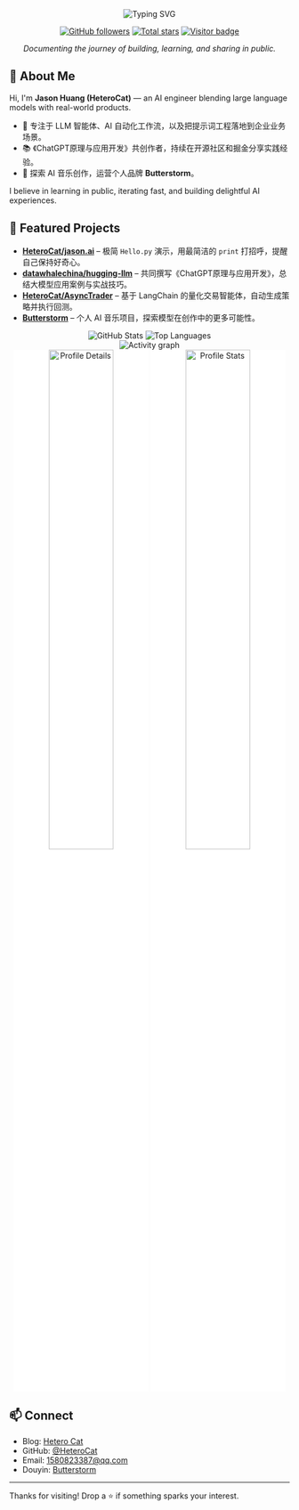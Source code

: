 
<div align="center">
  <img src="https://readme-typing-svg.demolab.com?font=Fira+Code&size=28&duration=3000&pause=800&center=true&vCenter=true&width=620&lines=Hi%2C+I'm+HeteroCat!;Engineer+%7C+Maker+%7C+Learner" alt="Typing SVG" />
  <p>
    <a href="https://github.com/HeteroCat?tab=followers" target="_blank"><img src="https://img.shields.io/github/followers/HeteroCat?label=Followers&style=for-the-badge&color=4C8EDA" alt="GitHub followers" /></a>
    <a href="https://github.com/HeteroCat?tab=stars" target="_blank"><img src="https://img.shields.io/github/stars/HeteroCat?affiliations=OWNER%2CCOLLABORATOR&style=for-the-badge&color=E9967A" alt="Total stars" /></a>
    <a href="https://profile-counter.glitch.me/HeteroCat/count.svg" target="_blank"><img src="https://img.shields.io/badge/dynamic/json?url=https%3A%2F%2Fprofile-counter.glitch.me%2FHeteroCat%2Fcount.json&label=Visitors&query=%24.value&style=for-the-badge&color=7F9CF5" alt="Visitor badge" /></a>
  </p>
  <p><em>Documenting the journey of building, learning, and sharing in public.</em></p>
</div>

## 👋 About Me

Hi, I'm **Jason Huang (HeteroCat)** — an AI engineer blending large language models with real-world products.

- 🧠 专注于 LLM 智能体、AI 自动化工作流，以及把提示词工程落地到企业业务场景。
- 📚 《ChatGPT原理与应用开发》共创作者，持续在开源社区和掘金分享实践经验。
- 🎵 探索 AI 音乐创作，运营个人品牌 **Butterstorm**。

I believe in learning in public, iterating fast, and building delightful AI experiences.

## 🚀 Featured Projects

- **[HeteroCat/jason.ai](https://github.com/HeteroCat/jason.ai/blob/main/Hello.py)** – 极简 `Hello.py` 演示，用最简洁的 `print` 打招呼，提醒自己保持好奇心。
- **[datawhalechina/hugging-llm](https://github.com/datawhalechina/hugging-llm)** – 共同撰写《ChatGPT原理与应用开发》，总结大模型应用案例与实战技巧。
- **[HeteroCat/AsyncTrader](https://github.com/HeteroCat/AsyncTrader)** – 基于 LangChain 的量化交易智能体，自动生成策略并执行回测。
- **[Butterstorm](https://www.douyin.com/user/MS4wLjABAAAAvBkZt534BdaLk_KUZpdWBa3CzGgL-nvlMNZKWHD054U)** – 个人 AI 音乐项目，探索模型在创作中的更多可能性。

<div align="center">
  <img src="https://github-readme-stats.vercel.app/api?username=HeteroCat&show_icons=true&bg_color=ffffff&hide_border=true" alt="GitHub Stats" />
  <img src="https://github-readme-stats.vercel.app/api/top-langs/?username=HeteroCat&layout=compact&bg_color=ffffff&hide_border=true" alt="Top Languages" />
</div>

<div align="center">
  <img src="https://github-readme-activity-graph.vercel.app/graph?username=HeteroCat&theme=github&hide_border=true&bg_color=ffffff" alt="Activity graph" />
</div>

<div align="center">
  <img src="https://github-profile-summary-cards.vercel.app/api/cards/profile-details?username=HeteroCat&theme=default" alt="Profile Details" style="display:inline-block; width:48%; max-width:500px; background:#ffffff;" />
  <img src="https://github-profile-summary-cards.vercel.app/api/cards/stats?username=HeteroCat&theme=default" alt="Profile Stats" style="display:inline-block; width:48%; max-width:500px; background:#ffffff;" />
</div>

## 📫 Connect

- Blog: [Hetero Cat](https://juejin.cn/user/2221479480010573)
- GitHub: [@HeteroCat](https://github.com/HeteroCat)
- Email: 1580823387@qq.com
- Douyin: [Butterstorm](https://www.douyin.com/user/MS4wLjABAAAAvBkZt534BdaLk_KUZpdWBa3CzGgL-nvlMNZKWHD054U)

---

Thanks for visiting! Drop a ⭐ if something sparks your interest.

